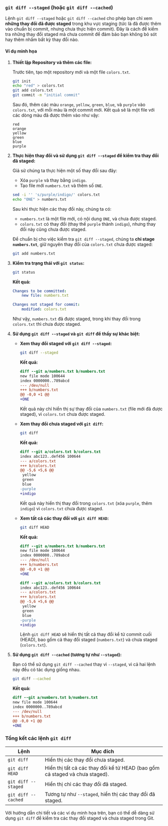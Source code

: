 
### `git diff --staged` (hoặc `git diff --cached`)

Lệnh `git diff --staged` hoặc `git diff --cached` cho phép bạn chỉ xem **những thay đổi đã được staged** trong khu vực staging (tức là đã được thêm vào chuẩn bị commit, nhưng chưa thực hiện commit). Đây là cách để kiểm tra những thay đổi staged mà chưa commit để đảm bảo bạn không bỏ sót hay thêm nhầm bất kỳ thay đổi nào.

#### Ví dụ minh họa

1. **Thiết lập Repository và thêm các file:**

   Trước tiên, tạo một repository mới và một file `colors.txt`.

   ```bash
   git init
   echo "red" > colors.txt
   git add colors.txt
   git commit -m "initial commit"
   ```

   Sau đó, thêm các màu `orange`, `yellow`, `green`, `blue`, và `purple` vào `colors.txt`, với mỗi màu là một commit mới. Kết quả sẽ là một file với các dòng màu đã được thêm vào như vậy:

   ```
   red
   orange
   yellow
   green
   blue
   purple
   ```

2. **Thực hiện thay đổi và sử dụng `git diff --staged` để kiểm tra thay đổi đã staged:**

   Giả sử chúng ta thực hiện một số thay đổi sau đây:
   
   - Xóa `purple` và thay bằng `indigo`.
   - Tạo file mới `numbers.txt` và thêm số `ONE`.

   ```bash
   sed -i '' 's/purple/indigo/' colors.txt
   echo "ONE" > numbers.txt
   ```

   Sau khi thực hiện các thay đổi này, chúng ta có:
   
   - `numbers.txt` là một file mới, có nội dung `ONE`, và chưa được staged.
   - `colors.txt` có thay đổi (thay thế `purple` thành `indigo`), nhưng thay đổi này cũng chưa được staged.

   Để chuẩn bị cho việc kiểm tra `git diff --staged`, chúng ta **chỉ stage `numbers.txt`**, giữ nguyên thay đổi của `colors.txt` chưa được staged:

   ```bash
   git add numbers.txt
   ```

3. **Kiểm tra trạng thái với `git status`:**

   ```bash
   git status
   ```

   **Kết quả:**
   ```yaml
   Changes to be committed:
       new file: numbers.txt

   Changes not staged for commit:
       modified: colors.txt
   ```

   Như vậy, `numbers.txt` đã được staged, trong khi thay đổi trong `colors.txt` thì chưa được staged.

4. **Sử dụng `git diff --staged` và `git diff` để thấy sự khác biệt:**

   - **Xem thay đổi staged với `git diff --staged`:**

     ```bash
     git diff --staged
     ```

     **Kết quả:**
     ```diff
     diff --git a/numbers.txt b/numbers.txt
     new file mode 100644
     index 0000000..789abcd
     --- /dev/null
     +++ b/numbers.txt
     @@ -0,0 +1 @@
     +ONE
     ```

     Kết quả này chỉ hiển thị sự thay đổi của `numbers.txt` (file mới đã được staged), vì `colors.txt` chưa được staged.

   - **Xem thay đổi chưa staged với `git diff`:**

     ```bash
     git diff
     ```

     **Kết quả:**
     ```diff
     diff --git a/colors.txt b/colors.txt
     index abc123..def456 100644
     --- a/colors.txt
     +++ b/colors.txt
     @@ -5,6 +5,6 @@
      yellow
      green
      blue
     -purple
     +indigo
     ```

     Kết quả này hiển thị thay đổi trong `colors.txt` (xóa `purple`, thêm `indigo`) vì `colors.txt` chưa được staged.

   - **Xem tất cả các thay đổi với `git diff HEAD`:**

     ```bash
     git diff HEAD
     ```

     **Kết quả:**
     ```diff
     diff --git a/numbers.txt b/numbers.txt
     new file mode 100644
     index 0000000..789abcd
     --- /dev/null
     +++ b/numbers.txt
     @@ -0,0 +1 @@
     +ONE

     diff --git a/colors.txt b/colors.txt
     index abc123..def456 100644
     --- a/colors.txt
     +++ b/colors.txt
     @@ -5,6 +5,6 @@
      yellow
      green
      blue
     -purple
     +indigo
     ```

     Lệnh `git diff HEAD` sẽ hiển thị tất cả thay đổi kể từ commit cuối (HEAD), bao gồm cả thay đổi staged (`numbers.txt`) và chưa staged (`colors.txt`).

5. **Sử dụng `git diff --cached` (tương tự như `--staged`):**

   Bạn có thể sử dụng `git diff --cached` thay vì `--staged`, vì cả hai lệnh này đều có tác dụng giống nhau.

   ```bash
   git diff --cached
   ```

   **Kết quả:**
   ```diff
   diff --git a/numbers.txt b/numbers.txt
   new file mode 100644
   index 0000000..789abcd
   --- /dev/null
   +++ b/numbers.txt
   @@ -0,0 +1 @@
   +ONE
   ```

### Tổng kết các lệnh `git diff`

| Lệnh                    | Mục đích                                                      |
|-------------------------|---------------------------------------------------------------|
| `git diff`              | Hiển thị các thay đổi chưa staged.                            |
| `git diff HEAD`         | Hiển thị tất cả các thay đổi kể từ HEAD (bao gồm cả staged và chưa staged). |
| `git diff --staged`     | Hiển thị chỉ các thay đổi đã staged.                          |
| `git diff --cached`     | Tương tự như `--staged`, hiển thị các thay đổi đã staged.     |

Với hướng dẫn chi tiết và các ví dụ minh họa trên, bạn có thể dễ dàng sử dụng `git diff` để kiểm tra các thay đổi staged và chưa staged trong Git.
